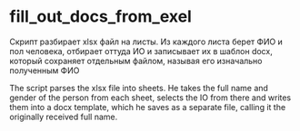 # fill_out_docs_from_exel

Скрипт разбирает xlsx файл на листы. Из каждого листа берет ФИО и пол человека, отбирает оттуда ИО и записывает их в шаблон docx, который сохраняет отдельным файлом, называя его изначально полученным ФИО

The script parses the xlsx file into sheets. He takes the full name and gender of the person from each sheet, selects the IO from there and writes them into a docx template, which he saves as a separate file, calling it the originally received full name.
